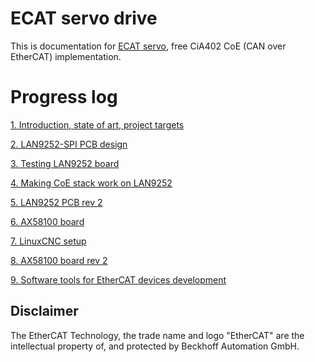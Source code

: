 # ECAT servo drive 

This is documentation for [ECAT servo](https://github.com/kubabuda/ecat_servo), free CiA402 CoE (CAN over EtherCAT) implementation.

# Progress log

[1. Introduction, state of art, project targets](https://kubabuda.github.io/ecat_servo/001-intro)

[2. LAN9252-SPI PCB design](https://kubabuda.github.io/ecat_servo/002-lan9252-board-design)

[3. Testing LAN9252 board](https://kubabuda.github.io/ecat_servo/003-lan9252-board-tests)

[4. Making CoE stack work on LAN9252](https://kubabuda.github.io/ecat_servo/004-lan9252-with-coe-stack)

[5. LAN9252 PCB rev 2](https://kubabuda.github.io/ecat_servo/005-lan9252-rev2)

[6. AX58100 board](https://kubabuda.github.io/ecat_servo/006-ax58100-board)

[7. LinuxCNC setup](https://kubabuda.github.io/ecat_servo/007-linuxcnc-setup)

[8. AX58100 board rev 2](https://kubabuda.github.io/ecat_servo/008-ax58100-board-rev2)

[9. Software tools for EtherCAT devices development](https://kubabuda.github.io/ecat_servo/009-software-tools)

## Disclaimer

The EtherCAT Technology, the trade name and logo "EtherCAT" are the intellectual property of, and protected by Beckhoff Automation GmbH.
